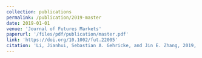 ```yaml
---
collection: publications
permalink: /publication/2019-master
date: 2019-01-01
venue: 'Journal of Futures Markets'
paperurl: '/files/pdf/publication/master.pdf'
link: 'https://doi.org/10.1002/fut.22005'
citation: 'Li, Jianhui, Sebastian A. Gehricke, and Jin E. Zhang, 2019, How do US options traders “smirk” on China? Evidence from FXI options, <i>Journal of Futures Markets</i> 39(11), 1450-1470, doi:10.1002/fut.22005'
---
```

